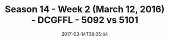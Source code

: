 ---
title: Season 14 - Week 2 (March 12, 2016) - DCGFFL - 5092 vs 5101
teams_score:
- team: 5092
  score: 31
- team: 5101
  score: 12
mvp: Jared Lucas, TJ Rhone
game-ball: Ken Gaughan, JP Hooth
season: 14
week: 2
date: '2017-03-14T08:35:44'
pageid: season-14-week-2-march-12-2016-5092-vs-5101
---